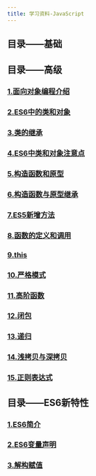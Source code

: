 ```yaml
---
title: 学习资料-JavaScript
---
```


## 目录——基础

## 目录——高级

### [1.面向对象编程介绍](1.面向对象编程介绍)

### [2.ES6中的类和对象](2.ES6中的类和对象)

### [3.类的继承](3.类的继承)

### [4.ES6中类和对象注意点](4.ES6中类和对象注意点)

### [5.构造函数和原型](5.构造函数和原型)

### [6.构造函数与原型继承](6.构造函数与原型继承)

### [7.ES5新增方法](7.ES5新增方法)

### [8.函数的定义和调用](8.函数的定义和调用)

### [9.this](9.this)

### [10.严格模式](10.严格模式)

### [11.高阶函数](11.高阶函数)

### [12.闭包](12.闭包)

### [13.递归](13.递归)

### [14.浅拷贝与深拷贝](14.浅拷贝与深拷贝)

### [15.正则表达式](15.正则表达式)

## 目录——ES6新特性

### [1.ES6简介](1.ES6简介)

### [2.ES6变量声明](2.ES6变量声明)

### [3.解构赋值](3.解构赋值)